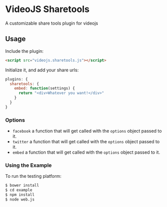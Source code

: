 VideoJS Sharetools
==================

A customizable share tools plugin for videojs

## Usage

Include the plugin:

```html
<script src="videojs.sharetools.js"></script>
```

Initialize it, and add your share urls:

```js
plugins: {
  sharetools: {
    embed: function(settings) {
      return "<div>Whatever you want!</div>"
    }
  }
}
```

### Options

- `facebook` a function that will get called with the `options` object passed to it.
- `twitter` a function that will get called with the `options` object passed to it.
- `embed` a function that will get called with the `options` object passed to it.


### Using the Example

To run the testing platform:

```bash
$ bower install
$ cd example
$ npm install
$ node web.js
```
